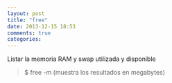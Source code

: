 ```yaml
---
layout: post
title: "free"
date: 2013-12-15 18:53
comments: true
categories: 
---
```

Listar la memoria RAM y swap utilizada y disponible

>$ free -m (muestra los resultados en megabytes)

